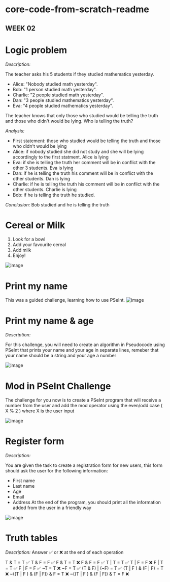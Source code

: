 # core-code-from-scratch-readme

## WEEK 02

# Logic problem

*Description:*

The teacher asks his 5 students if they studied mathematics yesterday.
  - Alice: "Nobody studied math yesterday".
  - Bob: "1 person studied math yesterday".
  - Charlie: "2 people studied math yesterday".
  - Dan: "3 people studied mathematics yesterday".
  - Eva: "4 people studied mathematics yesterday".

The teacher knows that only those who studied would be telling the truth and those who didn't would be lying. Who is telling the truth?

*Analysis:*
  - First statement: those who studied would be telling the truth and those who didn't would be lying
  - Alice: if nobody studied she did not study and she will be lying accordingly to the first statment. Alice is lying
  - Eva: if she is telling the truth her comment will be in conflict with the other 3 students. Eva is lying
  - Dan: if he is telling the truth his comment will be in conflict with the other students. Dan is lying
  - Charlie: if he is telling the truth his comment will be in conflict with the other students. Charlie is lying
  - Bob: if he is telling the truth he studied.
 
*Conclusion:* Bob studied and he is telling the truth


# Cereal or Milk

1. Look for a bowl
2. Add your favourite cereal
3. Add milk
4. Enjoy!

![image](https://user-images.githubusercontent.com/106286065/231033713-95d0e4b6-3de8-4d05-a34b-1ef175f6fa58.png)

# Print my name

This was a guided challenge, learning how to use PSeInt.
![image](https://user-images.githubusercontent.com/106286065/231323372-2699ac10-47b6-4551-8624-02af29ca835f.png)

# Print my name & age

*Description:*

For this challenge, you will need to create an algorithm in Pseudocode using PSeInt that prints your name and your age in separate lines, remeber that your name should be a string and your age a number

![image](https://user-images.githubusercontent.com/106286065/231327134-3945e4c4-c9b0-48f6-a1b9-c86e60ac2c75.png)

# Mod in PSeInt Challenge

The challenge for you now is to create a PSeInt program that will receive a number from the user and add the mod operator using the even/odd case ( X % 2 ) where X is the user input

![image](https://user-images.githubusercontent.com/106286065/231624108-e6b2f416-d70d-4218-b046-70a800990e17.png)

# Register form

*Description:*

You are given the task to create a registration form for new users, this form should ask the user for the following information:
- First name
- Last name
- Age
- Email
- Address
At the end of the program, you should print all the information added from the user in a friendly way

![image](https://user-images.githubusercontent.com/106286065/231628023-32591a89-d209-4f35-a9fb-6717d0ecffff.png)

# Truth tables

*Description:* Answer ✅ or ❌ at the end of each operation

T & T = T ✅
T & F = F ✅
F & T = T ❌
F & F = F ✅
T | T = T ✅
T | F = F ❌
F | T = T ✅
F | F = F ✅
~T = T ❌
~F = T ✅
(T & F) | (~F) = T ✅
(T | F ) & (F | F) = T ❌
~((T | F ) & (F | F)) & F = T ❌
~((T | F ) & (F | F)) & T = F ❌
